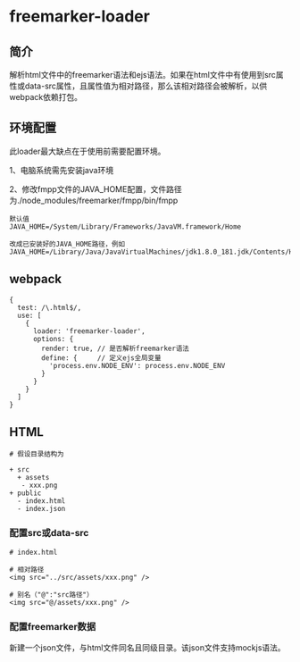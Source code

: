 # freemarker-loader

## 简介

解析html文件中的freemarker语法和ejs语法。如果在html文件中有使用到src属性或data-src属性，且属性值为相对路径，那么该相对路径会被解析，以供webpack依赖打包。

## 环境配置

此loader最大缺点在于使用前需要配置环境。

1、电脑系统需先安装java环境

2、修改fmpp文件的JAVA_HOME配置，文件路径为./node_modules/freemarker/fmpp/bin/fmpp

````
默认值
JAVA_HOME=/System/Library/Frameworks/JavaVM.framework/Home

改成已安装好的JAVA_HOME路径，例如
JAVA_HOME=/Library/Java/JavaVirtualMachines/jdk1.8.0_181.jdk/Contents/Home
````

## webpack

````
{
  test: /\.html$/,
  use: [
    {
      loader: 'freemarker-loader',
      options: {
        render: true, // 是否解析freemarker语法
        define: {     // 定义ejs全局变量
          'process.env.NODE_ENV': process.env.NODE_ENV
        }
      }
    }
  ]
}
````

## HTML

````
# 假设目录结构为

+ src
  + assets
   - xxx.png
+ public
  - index.html
  - index.json
````

### 配置src或data-src
````
# index.html

# 相对路径
<img src="../src/assets/xxx.png" />

# 别名（"@":"src路径"）
<img src="@/assets/xxx.png" />
````

### 配置freemarker数据

新建一个json文件，与html文件同名且同级目录。该json文件支持mockjs语法。
